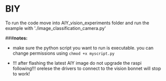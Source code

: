 # BIY

To run the code move into AIY_vision_experiments folder and run the example with './image_classification_camera.py'


###**notes:**
- make sure the python script you want to run is executable. you can change permissions using `chmod +x myscript.py`

- !!! after flashing the latest AIY image do not upgrade the raspi following!!! orelese the drivers to connect to the vision bonnet will stop to work!
